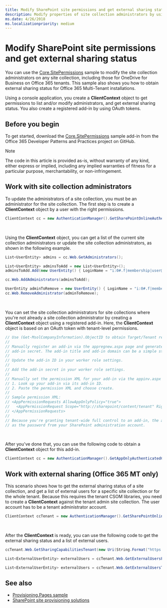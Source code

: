 ```yaml
---
title: Modify SharePoint site permissions and get external sharing status
description: Modify properties of site collection administrators by using CSOM. Get the external sharing status and external users of a site collection or tenant.
ms.date: 4/26/2018
ms.localizationpriority: medium
---
```


# Modify SharePoint site permissions and get external sharing status

You can use the [Core.SitePermissions](https://github.com/pnp/PnP/tree/master/Samples/Core.SitePermissions) sample to modify the site collection administrators on any site collection, including those for OneDrive for Business on Office 365 tenants. This sample also shows you how to obtain external sharing status for Office 365 Multi-Tenant installations.

Using a console application, you create a **ClientContext** object to get permissions to list and/or modify administrators, and get external sharing status. You also create a registered add-in by using OAuth tokens.

## Before you begin

To get started, download the [Core.SitePermissions](https://github.com/pnp/PnP/tree/master/Samples/Core.SitePermissions) sample add-in from the Office 365 Developer Patterns and Practices project on GitHub.

> [!NOTE] 
> The code in this article is provided as-is, without warranty of any kind, either express or implied, including any implied warranties of fitness for a particular purpose, merchantability, or non-infringement.

## Work with site collection administrators

To update the administrators of a site collection, you must be an administrator for the site collection. The first step is to create a **ClientContext** object by a user with the right permissions.

```csharp
ClientContext cc = new AuthenticationManager().GetSharePointOnlineAuthenticatedContextTenant(String.Format("https://{0}.sharepoint.com/sites/{1}", tenantName, siteName), String.Format("{0}@{1}.onmicrosoft.com", userName, tenantName), password); 
```

<br/>

Using the **ClientContext** object, you can get a list of the current site collection administrators or update the site collection administrators, as shown in the following example.

```csharp
List<UserEntity> admins = cc.Web.GetAdministrators();

List<UserEntity> adminsToAdd = new List<UserEntity>();
adminsToAdd.Add(new UserEntity() { LoginName = "i:0#.f|membership|user@domain" });

cc.Web.AddAdministrators(adminsToAdd);

UserEntity adminToRemove = new UserEntity() { LoginName = "i:0#.f|membership|user@domain" };
cc.Web.RemoveAdministrator(adminToRemove);
```

<br/>

You can set the site collection administrators for site collections where you're not already a site collection administrator by creating a **ClientContext** object using a registered add-in. Here, the **ClientContext** object is based on an OAuth token with tenant-level permissions.

```csharp
// Use (Get-MsolCompanyInformation).ObjectID to obtain Target/Tenant realm: <guid>
//
// Manually register an add-in via the appregnew.aspx page and generate an add-in ID and 
// add-in secret. The add-in title and add-in domain can be a simple string like "MyAddin".
//
// Update the add-in ID in your worker role settings.
//
// Add the add-in secret in your worker role settings. 
//
// Manually set the permission XML for your add-in via the appinv.aspx page:
// 1. Look up your add-in via its add-in ID.
// 2. Paste the permission XML and choose create.
//
// Sample permission XML:
// <AppPermissionRequests AllowAppOnlyPolicy="true">
//   <AppPermissionRequest Scope="http://sharepoint/content/tenant" Right="FullControl" />
// </AppPermissionRequests>
//
// Because you're granting tenant-wide full control to an add-in, the add-in secret is as important
// as the password from your SharePoint administration account.
```

<br/>

After you've done that, you can use the following code to obtain a **ClientContext** object for this add-in.

```csharp
ClientContext cc = new AuthenticationManager().GetAppOnlyAuthenticatedContext("https://tenantname-my.sharepoint.com/personal/user2", "<your tenant realm>", "<appID>", "<appsecret>");
```

## Work with external sharing (Office 365 MT only)

This scenario shows how to get the external sharing status of a site collection, and get a list of external users for a specific site collection or for the whole tenant. Because this requires the tenant CSOM libraries, you need to create a **ClientContext** against the tenant admin site collection. The user account has to be a tenant administrator account.

```csharp
ClientContext ccTenant = new AuthenticationManager().GetSharePointOnlineAuthenticatedContextTenant(String.Format("https://{0}-admin.sharepoint.com/", tenantName), String.Format("{0}@{1}.onmicrosoft.com", userName, tenantName), password);
```

<br/>

After the **ClientContext** is ready, you can use the following code to get the external sharing status and a list of external users.

```csharp
ccTenant.Web.GetSharingCapabilitiesTenant(new Uri(String.Format("https://{0}.sharepoint.com/sites/{1}", tenantName, siteName)))

List<ExternalUserEntity> externalUsers = ccTenant.Web.GetExternalUsersForSiteTenant(new Uri(String.Format("https://{0}.sharepoint.com/sites/{1}", tenantName, siteName)));

List<ExternalUserEntity> externalUsers = ccTenant.Web.GetExternalUsersTenant();

```

## See also
   
- [Provisioning.Pages sample](https://github.com/pnp/PnP/tree/master/Samples/Provisioning.Pages)
- [SharePoint site provisioning solutions](sharepoint-site-provisioning-solutions.md)
